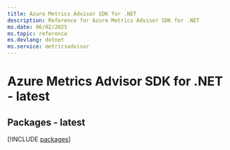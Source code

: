 ```yaml
---
title: Azure Metrics Advisor SDK for .NET
description: Reference for Azure Metrics Advisor SDK for .NET
ms.date: 06/02/2025
ms.topic: reference
ms.devlang: dotnet
ms.service: metricsadvisor
---
```

# Azure Metrics Advisor SDK for .NET - latest
## Packages - latest
[!INCLUDE [packages](metrics-advisor-index.md)]